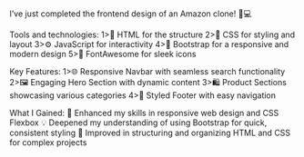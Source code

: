 
I’ve just completed the frontend design of an Amazon clone! 🛒💻 

Tools and technologies:
1>📝 HTML for the structure
2>🎨 CSS for styling and layout
3>⚙️ JavaScript for interactivity
4>💎 Bootstrap for a responsive and modern design
5>🌟 FontAwesome for sleek icons

 Key Features:
1>🌐 Responsive Navbar with seamless search functionality
2>🖼️ Engaging Hero Section with dynamic content
3>🛍️ Product Sections showcasing various categories
4>🚀 Styled Footer with easy navigation

 What I Gained:
🚀 Enhanced my skills in responsive web design and CSS Flexbox
💡 Deepened my understanding of using Bootstrap for quick, consistent styling
🧩 Improved in structuring and organizing HTML and CSS for complex projects




